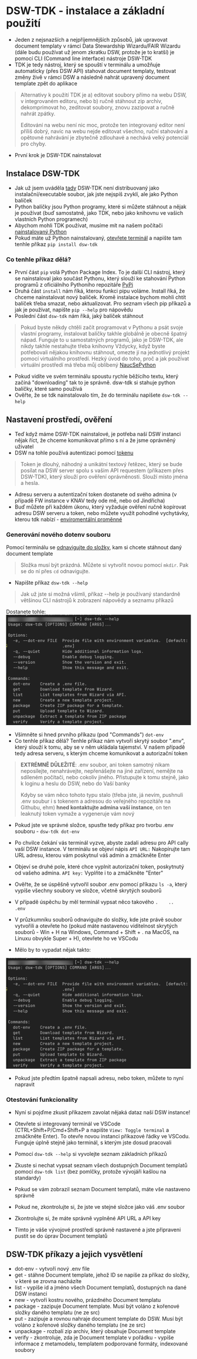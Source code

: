 # DSW-TDK - instalace a základní použití

- Jeden z nejsnazších a nejpříjemnějších způsobů, jak upravovat document templaty v rámci Data Stewardship Wizardu/FAIR Wizardu (dále budu používat už jenom zkratku DSW, protože je to kratší) je pomocí CLI (Command line interface) nástroje DSW-TDK
- TDK je tedy nástroj, který se spouští v terminálu a umožňuje automaticky (přes DSW API) stahovat document templaty, testovat změny živě v rámci DSW a následně nahrát upravený document template zpět do aplikace

> Alternativy k použití TDK je a) editovat soubory přímo na webu DSW, v integrovaném editoru, nebo b) ručně stáhnout zip archiv, dekomprimovat ho, zeditovat soubory, znovu zazipovat a ručně nahrát zpátky.
> 
> Editování na webu není nic moc, protože ten integrovaný editor není příliš dobrý, navíc na webu nejde editovat všechno, ruční stahování a opětovné nahrávání je zbytečně zdlouhavé a nechává velký potenciál pro chyby.

- První krok je DSW-TDK nainstalovat

## Instalace DSW-TDK
- Jak už jsem uváděla [tady](../zaklady/instalace_pythonu.md) DSW-TDK není distribuovaný jako instalační/executable soubor, jak jste nejspíš zvyklí, ale jako Python balíček
- Python balíčky jsou Python programy, které si můžete stáhnout a nějak je používat (buď samostatně, jako TDK, nebo jako knihovnu ve vašich vlastních Python programech)
- Abychom mohli TDK používat, musíme mít na našem počítači [nainstalovaný Python](../zaklady/instalace_pythonu.md)
- Pokud máte už Python nainstalovaný, [otevřete terminál](../zaklady/zaklady_ptace_s_terminalem.md) a napište tam tenhle příkaz `pip install dsw-tdk`

### Co tenhle příkaz dělá? 
- První část `pip` volá Python Package Index. To je další CLI nástroj, který se nainstaloval jako součást Pythonu, který slouží ke stahování Python programů z oficiálního Pythoního repozitáře [PyPi](https://pypi.org)
- Druhá část `install` nám říká, kterou funkci pipu voláme. Install říká, že chceme nainstalovat nový balíček. Kromě instalace bychom mohli chtít balíček třeba smazat, nebo aktualizovat. Pro seznam všech pip příkazů a jak je používat, napište `pip --help` pro nápovědu
- Poslední část `dsw-tdk` nám říká, jaký balíček stáhnout

> Pokud byste někdy chtěli začít programovat v Pythonu a psát svoje vlastní programy, instalovat balíčky takhle globálně je obecně špatný nápad. Funguje to u samostatných programů, jako je DSW-TDK, ale nikdy takhle nestahujte třeba knihovny
> Vždycky, když byste potřebovali nějakou knihovnu stáhnout, omezte jí na jednotlivý projekt pomocí virtuálního prostředí. Hezký úvod do toho, proč a jak používat virtuální prostředí má třeba můj oblíbený [NaucSePython](https://naucsepython.cz)

- Pokud vidíte ve svém terminálu spoustu rychle běžícího textu, který začíná "downloading" tak to je správně. dsw-tdk si stahuje python balíčky, které samo používá
- Ověřte, že se tdk nainstalovalo tím, že do terminálu napíšete `dsw-tdk --help`

## Nastavení prostředí, ověření
- Teď když máme DSW-TDK nainstalové, je potřeba naší DSW instanci nějak říct, že chceme komunikovat přímo s ní a že jsme oprávněný uživatel
- DSW na tohle používá autentizaci pomocí [tokenu](https://oauth.net/2/access-tokens/)

> Token je dlouhý, náhodný a unikátní textový řetězec, který se bude posílat na DSW server spolu s vašim API requestem (příkazem přes DSW-TDK), který slouží pro ověření oprávněnosti. Slouží místo jména a hesla. 

- Adresu serveru a autentizační token dostanete od svého admina (v případě FW instance v KNAV tedy ode mě, nebo od Jindřicha)
- Buď můžete při každém úkonu, který vyžaduje ověření ručně kopírovat adresu DSW serveru a token, nebo můžete využít pohodlné vychytávky, kterou tdk nabízí - [enviromentální proměnné](https://en.wikipedia.org/wiki/Environment_variable)

### Generování nového dotenv souboru
Pomocí terminálu se [odnavigujte do složky](../zaklady/zaklady_ptace_s_terminalem.md), kam si chcete stáhnout daný document template
> Složka musí být prázdná. Můžete si vytvořit novou pomocí `mkdir`. Pak se do ní přes `cd` odnavigujte.

- Napište příkaz `dsw-tdk --help`

> Jak už jste si možná všimli, příkaz --help je používaný standardně většinou CLI nástrojů k zobrazení nápovědy a seznamu příkazů

Dostanete tohle: 
 ![tdk-help-message](../img/dsw_tdk_help_message.png)

- Všimněte si hned prvního příkazu (pod "Commands") `dot-env`
- Co tenhle příkaz dělá? Tenhle příkaz nám vytvoří skrytý soubor ".env", který slouží k tomu, aby se v něm ukládala tajemství. V našem případě tedy adresa serveru, s kterým chceme komunikovat a autorizační token

> **EXTRÉMNĚ DŮLEŽITÉ**: .env soubor, ani token samotný nikam neposílejte, nenahrávejte, nepřenášejte na jiné zařízení, nemějte na sdíleném počítači, nebo cokoliv jiného. Přistupujte k tomu stejně, jako k loginu a heslu do DSW, nebo do Vaší banky
> 
> Kdyby se vám něco tohoto typu stalo (třeba jste, já nevím, pushnuli .env soubur i s tokenem a adresou do veřejného repozitáře na Githubu, ehm) **hned kontaktujte admina vaší instance**, on ten leaknutý token vymaže a vygeneruje vám nový

- Pokud jste ve správné složce, spusťte tedy příkaz pro tvorbu .env souboru - `dsw-tdk dot-env`
- Po chvilce čekání vás terminál vyzve, abyste zadali adresu pro API cally vaší DSW instance. V terminálu se objeví nápis `API URL:` Nakopírujte tam URL adresu, kterou vám poskytnul váš admin a zmáčkněte Enter
- Objeví se druhé pole, které chce vyplnit autorizační token, poskytnutý od vašeho admina. `API key:` Vyplňte i to a zmáčkněte "Enter"
- Ověřte, že se úspěšně vytvořil soubor .env pomocí příkazu `ls -a`, který vypíše všechny soubory ve složce, včetně skrytých souborů
- V případě úspěchu by měl terminál vypsat něco takového `.    ..   .env`

- V průzkumníku souborů odnavigujte do složky, kde jste právě soubor vytvořili a otevřete ho (pokud máte nastavenou viditelnost skrytých souborů - Win + H na Windows, Command + Shift + . na MacOS, na Linuxu obvykle Super + H), otevřete ho ve VSCodu
- Mělo by to vypadat nějak takto: 

 ![vs_code_with_dotenv](../img/dsw_tdk_help_message.png)

- Pokud jste předtím špatně napsali adresu, nebo token, můžete to nyní napravit

### Otestování funkcionality
- Nyní si pojďme zkusit příkazem zavolat nějaká dataz naší DSW instance!
- Otevřete si integrovaný terminál ve VSCode (CTRL+Shift+P/Cmd+Shift+P a napište `View: Toggle terminal` a zmáčkněte Enter). To otevře novou instanci příkazové řádky ve VSCodu. Funguje úplně stejně jako terminál, s kterým jste dosud pracovali
- Pomocí `dsw-tdk --help` si vyvolejte seznam základních příkazů
- Zkuste si nechat vypsat seznam všech dostupných Document templatů pomocí `dsw-tdk list` (bez pomlčky, protože vývojáři kašlou na standardy)
- Pokud se vám zobrazil seznam Document templatů, máte vše nastaveno správně
- Pokud ne, zkontrolujte si, že jste ve stejné složce jako váš .env soubor
- Zkontrolujte si, že máte správně vyplněné API URL a API key

- Tímto je váše vývojové prostředí správně nastavené a jste připraveni pustit se do úprav Document templatů

## DSW-TDK příkazy a jejich vysvětlení
- dot-env - vytvoří nový .env file
- get - stáhne Document template, jehož ID se napíše za příkaz do složky, v které se zrovna nacházíte
- list - vypíše id a jméno všech Document templatů, dostupných na dané DSW instanci
- new - vytvoří kostru nového, prázdného Document templatu
- package - zazipuje Document template. Musí být voláno z kořenové složky daného templatu (ne ze src)
- put - zazipuje a rovnou nahraje document template do DSW. Musí být voláno z kořenové složky daného templatu (ne ze src)
- unpackage - rozbalí zip archiv, který obsahuje Document template
- verify - zkontroluje, zda je Document template v pořádku - vypíše informace z metamodelu, templatem podporované formáty, indexované soubory


